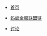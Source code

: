 * [首页](/)
<!-- * [Hyperledger超级账本](/hyperledger.md) -->
* [蚂蚁金服联盟链](/ant.md)
<!-- * [腾讯联盟链](/tencent.md) -->
* [讨论](https://github.com/dily3825002/dily3825002.github.io/issues)